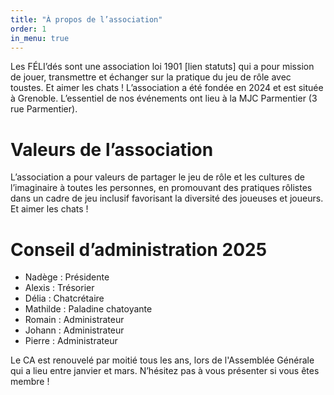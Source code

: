 ```yaml
---
title: "À propos de l’association"
order: 1
in_menu: true
---
```

Les FÉLI’dés sont une association loi 1901 [lien statuts] qui a pour mission de jouer, transmettre et échanger sur la pratique du jeu de rôle avec toustes. Et aimer les chats !
L’association a été fondée en 2024 et est située à Grenoble. L’essentiel de nos événements ont lieu à la MJC Parmentier (3 rue Parmentier).


# Valeurs de l’association

L’association a pour valeurs de partager le jeu de rôle et les cultures de l’imaginaire à toutes les personnes, en promouvant des pratiques rôlistes dans un cadre de jeu inclusif favorisant la diversité des joueuses et joueurs. Et aimer les chats !

# Conseil d’administration 2025

 - Nadège : Présidente
 - Alexis : Trésorier
 - Délia : Chatcrétaire
 - Mathilde : Paladine chatoyante
 - Romain : Administrateur
 - Johann : Administrateur
 - Pierre : Administrateur

Le CA est renouvelé par moitié tous les ans, lors de l'Assemblée Générale qui a lieu entre janvier et mars. N’hésitez pas à vous présenter si vous êtes membre ! 
